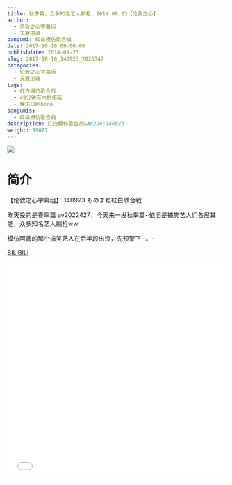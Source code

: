 ```yaml
---
title: 秋季篇，众多知名艺人躺枪，2014.09.23【伦敦之心】
author: 
  - 伦敦之心字幕组
  - 天翼羽魂
bangumi: 红白模仿歌合战
date: 2017-10-16 00:00:00
publishdate: 2014-09-23
slug: 2017-10-16_140923_2026347
categories: 
  - 伦敦之心字幕组
  - 天翼羽魂
tags: 
  - 红白模仿歌合战
  - 49分钟有木村拓哉
  - 模仿日剧hero
bangumis: 
  - 红白模仿歌合战
description: 红白模仿歌合战&#8226;140923
weight: 59077
---
```


![](https://i.imgur.com/2oLfpXG.jpg)

# 简介  
【伦敦之心字幕组】 140923 ものまね紅白歌合戦


昨天投的是春季篇 av2022427，今天来一发秋季篇~依旧是搞笑艺人们各展其能，众多知名艺人躺枪ww


模仿阿酱的那个搞笑艺人在后半段出没，先预警下 -。-

  [BILIBILI](https://www.bilibili.com/video/av2026347/)


<div class="vcontainer">  <iframe class='video' src="//www.bilibili.com/blackboard/player.html?cid=3134702&aid=2026347" width="100%" height="500" frameborder="0" allowfullscreen="allowfullscreen"></iframe></div>
